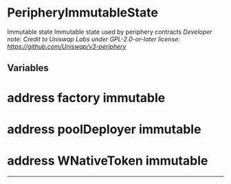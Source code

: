 

# PeripheryImmutableState

Immutable state
Immutable state used by periphery contracts
*Developer note: Credit to Uniswap Labs under GPL-2.0-or-later license:
https://github.com/Uniswap/v3-periphery*



## Variables
# address factory immutable



# address poolDeployer immutable



# address WNativeToken immutable






---


